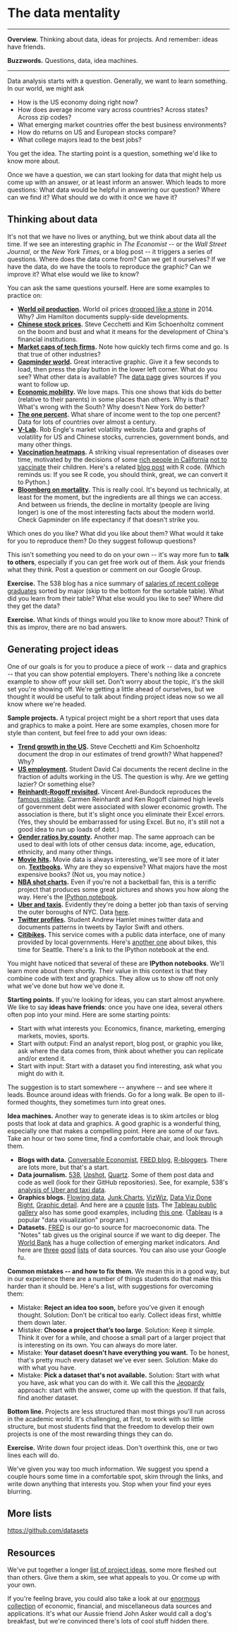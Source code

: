 # The data mentality


---
**Overview.** Thinking about data, ideas for projects.  And remember:  ideas have friends.  

**Buzzwords.** Questions, data, idea machines. 

---


Data analysis starts with a question.  Generally, we want to learn something.  In our world, we might ask

* How is the US economy doing right now?  
* How does average income vary across countries?  Across states?  Across zip codes?  
* What emerging market countries offer the best business environments? 
* How do returns on US and European stocks compare?   
* What college majors lead to the best jobs?  

You get the idea.  The starting point is a question, something we'd like to know more about.  

Once we have a question, we can start looking for data that might help us come up with an answer, or at least inform an answer. Which leads to more questions:  What data would be helpful in answering our question?  Where can we find it?  What should we do with it once we have it?  

<!-- The question comes from you.  What we provide is a mentality for thinking about data and a toolset to work with it effectively.  -->


## Thinking about data 

It's not that we have no lives or anything, but we think about data all the time.  If we see an interesting graphic in *The Economist* -- or the *Wall Street Journal*, or the *New York Times*, or a blog post -- it triggers a series of questions.  Where does the data come from?  Can we get it ourselves?  If we have the data, do we have the tools to reproduce the graphic?  Can we improve it?  What else would we like to know?  

You can ask the same questions yourself.  Here are some examples to practice on:  

<!-- * **[FRED](https://research.stlouisfed.org/fred2/series/GDP).**  Our go-to source for macroeconomic data.  The "Notes" tab gives us the original source if we want to dig deeper.  
* **[Gapminder world](http://www.gapminder.org/world/).**  Great interactive graphic.  The [data page](http://www.gapminder.org/data/) gives sources. -->

* **[World oil production](http://econbrowser.com/archives/2015/08/opec-and-world-oil-supplies).**  World oil prices [dropped like a stone](https://research.stlouisfed.org/fred2/series/DCOILBRENTEU) in 2014. Why? Jim Hamilton documents supply-side developments.  
* **[Chinese stock prices](http://www.moneyandbanking.com/commentary/2015/7/6/chinas-stock-market-boom-and-bust).**  Steve Cecchetti and Kim Schoenholtz comment on the boom and bust and what it means for the development of China's financial institutions.   
* **[Market caps of tech firms](http://www.economist.com/techfirms).**  Note how quickly tech firms come and go.  Is that true of other industries? 
* **[Gapminder world](http://www.gapminder.org/world/).**  Great interactive graphic.  Give it a few seconds to load, then press the play button in the lower left corner.  What do you see?  What other data is available?  The [data page](http://www.gapminder.org/data/) gives sources if you want to follow up.   
* **[Economic mobility](http://www.nytimes.com/2013/07/22/business/in-climbing-income-ladder-location-matters.html).**  We love maps.  This one shows that kids do better (relative to their parents) in some places than others.  Why is that?  What's wrong with the South?  Why doesn't New York do better? 
* **[The one percent](http://ramiro.org/notebook/top-incomes-share/).**  What share of income went to the top one percent?  Data for lots of countries over almost a century.  
* **[V-Lab](http://vlab.stern.nyu.edu/en/).**  Rob Engle's market volatility website.  Data and graphs of volatility for US and Chinese stocks, currencies, government bonds, and many other things.  
* **[Vaccination heatmaps](http://graphics.wsj.com/infectious-diseases-and-vaccines/).**  A striking visual representation of diseases over time, motivated by the decisions of some [rich people in California](http://www.nytimes.com/interactive/2015/02/06/us/california-measles-vaccines-map.html) [not to vaccinate](http://www.washingtonpost.com/blogs/wonkblog/wp/2015/01/27/californias-epidemic-of-vaccine-denial-mapped/) their children.  Here's a related [blog post](https://benjaminlmoore.wordpress.com/2015/04/09/recreating-the-vaccination-heatmaps-in-r/) with R code.  (Which reminds us:  If you see R code, you should think, great, we can convert it to Python.)
* **[Bloomberg on mortality](http://www.bloomberg.com/dataview/2014-04-17/how-americans-die.html).**  This is really cool.  It's beyond us technically, at least for the moment, but the ingredients are all things we can access.  And between us friends, the decline in mortality (people are living longer) is one of the most interesting facts about the modern world.  Check Gapminder on life expectancy if that doesn't strike you.  

Which ones do you like?  What did you like about them?  What would it take for you to reproduce them?  Do they suggest followup questions?  

This isn't something you need to do on your own --  it's way more fun to **talk to others**, especially if you can get free work out of them.  Ask your friends what they think.  Post a question or comment on our Google Group.  

<!-- Or (this is less social, but useful) Google the topic and see what else pops up. -->


**Exercise.** The 538 blog has a nice summary of [salaries of recent college graduates](http://fivethirtyeight.com/features/the-economic-guide-to-picking-a-college-major/) sorted by major (skip to the bottom for the sortable table).  What did you learn from their table?  What else would you like to see?  Where did they get the data?  

**Exercise.** What kinds of things would you like to know more about?  Think of this as improv, there are no bad answers.  


## Generating project ideas 

One of our goals is for you to produce a piece of work -- data and graphics -- that you can show potential employers.  There's nothing like a concrete example to show off your skill set.  Don't worry about the topic, it's the skill set you're showing off.  We're getting a little ahead of ourselves, but we thought it would be useful to talk about finding project ideas now so we all know where we're headed.  


**Sample projects.** A typical project might be a short report that uses data and graphics to make a point. Here are some examples, chosen more for style than content, but feel free to add your own ideas:    

<!-- **Refine this, more emphasis on econ/fin projects** -->

* **[Trend growth in the US](http://www.moneyandbanking.com/commentary/2015/2/23/forecasting-trend-growth-living-with-uncertainty).**  Steve Cecchetti and Kim Schoenholtz document the drop in our estimates of trend growth?  What happened?  Why?   
* **[US employment](https://github.com/DaveBackus/Data_Bootcamp/blob/master/Code/Projects/Employment-Population-Ratio_DavidCai_Jul_15.ipynb).**  Student David Cai documents the recent decline in the fraction of adults working in the US.  The question is why. Are we getting lazier?  Or something else? 
* **[Reinhardt-Rogoff revisited](http://nbviewer.ipython.org/github/vincentarelbundock/Reinhart-Rogoff/blob/master/reinhart-rogoff.ipynb).**  Vincent Arel-Bundock reproduces the [famous mistake](http://www.bloomberg.com/bw/articles/2013-04-18/faq-reinhart-rogoff-and-the-excel-error-that-changed-history).  Carmen Reinhardt and Ken Rogoff claimed high levels of government debt were associated with slower economic growth.  The association is there, but it's slight once you eliminate their Excel errors.  (Yes, they should be embarrassed for using Excel. But no, it's still not a good idea to run up loads of debt.)  
* **[Gender ratios by county](http://thomaz.me/data/visualizing-census-data-with-google-fusion-tables-tutorial/).**  Another map.  The same approach can be used to deal with lots of other census data:  income, age, education, ethnicity, and many other things.  
* **[Movie hits](http://www.randalolson.com/2014/12/29/the-biggest-box-office-booms-and-busts-since-1982/).**  Movie data is always interesting, we'll see more of it later on. 
**[Textbooks](http://priceonomics.com/which-major-has-the-most-expensive-textbooks/).** Why are they so expensive?  What majors have the most expensive books?  (Not us, you may notice.) 
* **[NBA shot charts](http://savvastjortjoglou.com/nba-shot-sharts.html).**  Even if you're not a backetball fan, this is a terrific project that produces some great pictures and shows you how along the way.  Here's the [IPython notebook](https://github.com/savvastj/blog/blob/master/content/NBA_shot_charts.ipynb). 
* **[Uber and taxis](http://fivethirtyeight.com/features/uber-is-serving-new-yorks-outer-boroughs-more-than-taxis-are/).**  Evidently they're doing a better job than taxis of serving the outer boroughs of NYC. Data [here](https://github.com/fivethirtyeight/uber-tlc-foil-response).  
* **[Twitter profiles](http://andrewshamlet.com/2015/07/13/part-3-most-common-words-used-in-tweets-by-taylor-swift-katy-perry-and-britney-spears/).**  Student Andrew Hamlet mines twitter data and documents patterns in tweets by Taylor Swift and others. 
* **[Citibikes](https://wakari.io/sharing/bundle/paddy/pydata_citibike).**  This service comes with a public data interface, one of many provided by local governments. Here's [another one](https://jakevdp.github.io/blog/2015/07/23/learning-seattles-work-habits-from-bicycle-counts/) about bikes, this time for Seattle.  There's a link to the IPython notebook at the end.  

You might have noticed that several of these are **IPython notebooks**.  We'll learn more about them shortly.  Their value in this context is that they combine code with text and graphics.  They allow us to show off not only what we've done but how we've done it.  


**Starting points.**  If you're looking for ideas, you can start almost anywhere.  We like to say **ideas have friends**:  once you have one idea, several others often pop into your mind. Here are some starting points:  

* Start with what interests you:  Economics, finance, marketing, emerging markets, movies, sports. 
* Start with output:  Find an analyst report, blog post, or graphic you like, ask where the data comes from, think about whether you can replicate and/or extend it.   
* Start with input:  Start with a dataset you find interesting, ask what you might do with it.  

The suggestion is to start somewhere -- anywhere -- and see where it leads.  Bounce around ideas with friends.  Go for a long walk.  Be open to ill-formed thoughts, they sometimes turn into great ones.   


**Idea machines.**  Another way to generate ideas is to skim artciles or blog posts that look at data and graphics.  A good graphic is a wonderful thing, especially one that makes a compelling point.  Here are some of our favs.  Take an hour or two some time, find a comfortable chair, and look through them.  

* **Blogs with data.**  [Conversable Economist](http://conversableeconomist.blogspot.com/), [FRED blog](https://fredblog.stlouisfed.org/), [R-bloggers](http://www.r-bloggers.com/). There are lots more, but that's a start.      
* **Data journalism.** [538](http://fivethirtyeight.com/), [Upshot](http://www.nytimes.com/upshot/), [Quartz](http://qz.com/).  Some of them post data and code as well (look for their GitHub repositories).  See, for example, 538's [analysis of Uber and taxi data](http://fivethirtyeight.com/features/public-transit-should-be-ubers-new-best-friend/).  
* **Graphics blogs.**  [Flowing data](https://flowingdata.com/), [Junk Charts](http://junkcharts.typepad.com/), [VizWiz](http://vizwiz.blogspot.com/), [Data Viz Done Right](http://www.datavizdoneright.com/), [Graphic detail](http://www.economist.com/blogs/graphicdetail).  And here are a [couple](http://flowingdata.com/2012/04/27/data-and-visualization-blogs-worth-following/) [lists](http://vizwiz.blogspot.com/p/data-viz-blogs.html). The [Tableau public gallery](http://public.tableau.com/s/gallery) also has some good examples, including [this one](https://public.tableau.com/s/gallery/dementia-uk). ([Tableau](http://www.tableau.com/) is a popular "data visualization" program.)  
* **Datasets.**  [FRED](https://research.stlouisfed.org/fred2/series/GDP) is our go-to source for macroeconomic data.  The "Notes" tab gives us the original source if we want to dig deeper.  The [World Bank](http://data.worldbank.org/) has a huge collection of emerging market indicators.  And here are [three](http://www.asdfree.com/p/about-faq.html) [good](https://sites.google.com/site/medevecon/development-economics/devecondata) [lists](http://flowingdata.com/2009/10/01/30-resources-to-find-the-data-you-need/) of data sources. You can also use your Google fu.  


**Common mistakes -- and how to fix them.**  We mean this in a good way, but in our experience there are a number of things students do that make this harder than it should be.  Here's a list, with suggestions for overcoming them: 

* Mistake:  **Reject an idea too soon,** before you’ve given it enough thought.  Solution:  Don't be critical too early.  Collect ideas first, whittle them down later.    
* Mistake:  **Choose a project that’s too large**.  Solution:  Keep it simple.  Think it over for a while, and choose a small part of a larger project that is interesting on its own.  You can always do more later.   
* Mistake:  **Your dataset doesn't have everything you want.**  To be honest, that's pretty much every dataset we've ever seen.  Solution:  Make do with what you have.  
* Mistake:  **Pick a dataset that's not available.**  Solution:  Start with what you have, ask what you can do with it.  We call this the [Jeopardy](https://en.wikipedia.org/wiki/Jeopardy!) approach:  start with the answer, come up with the question.  If that fails, find another dataset.  

**Bottom line.**  Projects are less structured than most things you'll run across in the academic world.  It's challenging, at first, to work with so little structure, but most students find that the freedom to develop their own projects is one of the most rewarding things they can do.  

**Exercise.** Write down four project ideas.  Don't overthink this, one or two lines each will do.  


We've given you way too much information.  We suggest you spend a couple hours some time in a comfortable spot, skim through the links, and write down anything that interests you.  Stop when your find your eyes blurring.  


## More lists

https://github.com/datasets


## Resources 

We've put together a longer [list of project ideas](https://docs.google.com/document/d/1hsuYz2IMoPPwba66BlyMW0tnMxuZPyH4F3ybc13Zsfk/edit?usp=sharing), some more fleshed out than others.  Give them a skim, see what appeals to you.  Or come up with your own.  

If you're feeling brave, you could also take a look at our [enormous collection](https://docs.google.com/document/d/1L2ZDKFyyqfOrCGbNcCIE9mmgap4tjkTNuw32hK4c6BI/edit?usp=sharing) of economic, financial, and miscellaneous data sources and applications.  It's what our Aussie friend John Asker would call a dog's breakfast, but we're convinced there's lots of cool stuff hidden there. 

<!--
**For later:  divide these links into econ/fin and other.  Do this throughout the chapter.**
-->